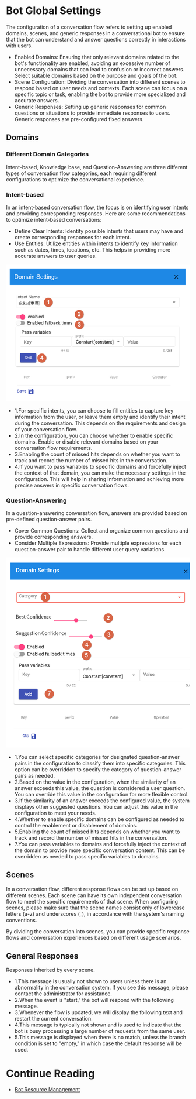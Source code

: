 # Bot Global Settings

The configuration of a conversation flow refers to setting up enabled domains, scenes, and generic responses in a conversational bot to ensure that the bot can understand and answer questions correctly in interactions with users.

- Enabled Domains: Ensuring that only relevant domains related to the bot's functionality are enabled, avoiding an excessive number of unnecessary domains that can lead to confusion or incorrect answers. Select suitable domains based on the purpose and goals of the bot.
- Scene Configuration: Dividing the conversation into different scenes to respond based on user needs and contexts. Each scene can focus on a specific topic or task, enabling the bot to provide more specialized and accurate answers.
- Generic Responses: Setting up generic responses for common questions or situations to provide immediate responses to users. Generic responses are pre-configured fixed answers.

## Domains

### Different Domain Categories
Intent-based, Knowledge base, and Question-Answering are three different types of conversation flow categories, each requiring different configurations to optimize the conversational experience.

### Intent-based

In an intent-based conversation flow, the focus is on identifying user intents and providing corresponding responses. Here are some recommendations to optimize intent-based conversations:

- Define Clear Intents: Identify possible intents that users may have and create corresponding responses for each intent.
- Use Entities: Utilize entities within intents to identify key information such as dates, times, locations, etc. This helps in providing more accurate answers to user queries.

![](../../../../../../images/en/bot-global-intent.png "Bot Add Domain Intent")
- 1.For specific intents, you can choose to fill entities to capture key information from the user, or leave them empty and identify their intent during the conversation. This depends on the requirements and design of your conversation flow.
- 2.In the configuration, you can choose whether to enable specific domains. Enable or disable relevant domains based on your conversation flow requirements.
- 3.Enabling the count of missed hits depends on whether you want to track and record the number of missed hits in the conversation.
- 4.If you want to pass variables to specific domains and forcefully inject the context of that domain, you can make the necessary settings in the configuration. This will help in sharing information and achieving more precise answers in specific conversation flows.

### Question-Answering

In a question-answering conversation flow, answers are provided based on pre-defined question-answer pairs.

- Cover Common Questions: Collect and organize common questions and provide corresponding answers.
- Consider Multiple Expressions: Provide multiple expressions for each question-answer pair to handle different user query variations.

![](../../../../../../images/en/bot-global-faq.png "Bot Add Domain Question-Answering")
- 1.You can select specific categories for designated question-answer pairs in the configuration to classify them into specific categories. This option can be overridden to specify the category of question-answer pairs as needed.
- 2.Based on the value in the configuration, when the similarity of an answer exceeds this value, the question is considered a user question. You can override this value in the configuration for more flexible control.
- 3.If the similarity of an answer exceeds the configured value, the system displays other suggested questions. You can adjust this value in the configuration to meet your needs.
- 4.Whether to enable specific domains can be configured as needed to control the enablement or disablement of domains.
- 5.Enabling the count of missed hits depends on whether you want to track and record the number of missed hits in the conversation.
- 7.You can pass variables to domains and forcefully inject the context of the domain to provide more specific conversation content. This can be overridden as needed to pass specific variables to domains.

## Scenes

In a conversation flow, different response flows can be set up based on different scenes. Each scene can have its own independent conversation flow to meet the specific requirements of that scene. When configuring scenes, please make sure that the scene names consist only of lowercase letters (a-z) and underscores (_), in accordance with the system's naming conventions. 

By dividing the conversation into scenes, you can provide specific response flows and conversation experiences based on different usage scenarios.

## General Responses

Responses inherited by every scene.

- 1.This message is usually not shown to users unless there is an abnormality in the conversation system. If you see this message, please contact the administrator for assistance.
- 2.When the event is "start," the bot will respond with the following message.
- 3.Whenever the flow is updated, we will display the following text and restart the current conversation.
- 4.This message is typically not shown and is used to indicate that the bot is busy processing a large number of requests from the same user.
- 5.This message is displayed when there is no match, unless the branch condition is set to "empty," in which case the default response will be used.

# Continue Reading
- [Bot Resource Management](../../tutorials/docs/bot-resource.html)
